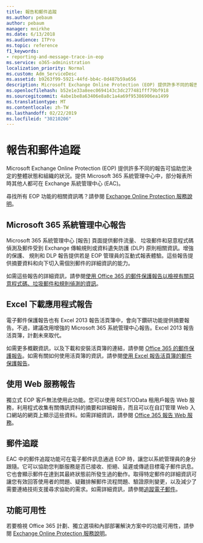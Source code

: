 ```yaml
---
title: 報告和郵件追蹤
ms.author: pebaum
author: pebaum
manager: mnirkhe
ms.date: 6/13/2018
ms.audience: ITPro
ms.topic: reference
f1_keywords:
- reporting-and-message-trace-in-eop
ms.service: o365-administration
localization_priority: Normal
ms.custom: Adm_ServiceDesc
ms.assetid: b9263f99-5921-44fd-bb4c-0d487b59a656
description: Microsoft Exchange Online Protection (EOP) 提供許多不同的報告可協助您決定的整體狀態和組織的狀況。提供 Microsoft 365 系統管理中心中，部分報表所時其他人都可在 Exchange 系統管理中心 (EAC)。
ms.openlocfilehash: b52e1e33a8eec0694143c3dc277481fff79bf918
ms.sourcegitcommit: 4abe1be8a63406e8a8c1a4a69f95386906ea1499
ms.translationtype: MT
ms.contentlocale: zh-TW
ms.lasthandoff: 02/22/2019
ms.locfileid: "30210206"
---
```

# <a name="reporting-and-message-trace"></a>報告和郵件追蹤

Microsoft Exchange Online Protection (EOP) 提供許多不同的報告可協助您決定的整體狀態和組織的狀況。提供 Microsoft 365 系統管理中心中，部分報表所時其他人都可在 Exchange 系統管理中心 (EAC)。
  
尋找所有 EOP 功能的相關資訊嗎？請參閱 [Exchange Online Protection 服務說明](exchange-online-protection-service-description.md)。
  
## <a name="microsoft-365-admin-center-reports"></a>Microsoft 365 系統管理中心報告
<a name="BKMK_office365admincenterreports"> </a>

Microsoft 365 系統管理中心 [報告] 頁面提供郵件流量、 垃圾郵件和惡意程式碼偵測及郵件受到 Exchange 傳輸規則或資料遺失防護 (DLP) 原則相關資訊。增強的保護、 規則和 DLP 報告提供若是 EOP 管理員的互動式報表體驗。這些報告提供摘要資料和向下切入需個別郵件的詳細資訊的能力。
  
如需這些報告的詳細資訊，請參閱[使用 Office 365 的郵件保護報告以檢視有關惡意程式碼、垃圾郵件和規則偵測的資訊](https://go.microsoft.com/fwlink/p/?LinkID=401102)。
  
## <a name="excel-download-application-reports"></a>Excel 下載應用程式報告
<a name="BKMK_exceldownloadapplicationreports"> </a>

電子郵件保護報告也有 Excel 2013 報告活頁簿中，會向下鑽研功能提供摘要報告。不過，建議改用增強的 Microsoft 365 系統管理中心報告。Excel 2013 報告活頁簿，計劃未來取代。 
  
如需更多概觀資訊，以及下載和安裝活頁簿的連結，請參閱 [Office 365 的郵件保護報告](https://go.microsoft.com/fwlink/p/?LinkId=271776)。如需有關如何使用活頁簿的資訊，請參閱[使用 Excel 報告活頁簿的郵件保護報告](https://go.microsoft.com/fwlink/p/?LinkId=285211)。
  
## <a name="reporting-using-web-services"></a>使用 Web 服務報告
<a name="BKMK_reportingusingwebservices"> </a>

獨立式 EOP 客戶無法使用此功能。您可以使用 REST/OData 租用戶報告 Web 服務，利用程式收集有關傳訊資料的摘要和詳細報告，而且可以在自訂管理 Web 入口網站的網頁上顯示這些資料。如需詳細資訊，請參閱 [Office 365 報告 Web 服務](https://go.microsoft.com/fwlink/?LinkId=279926)。
  
## <a name="message-trace"></a>郵件追蹤
<a name="BKMK_messagetrace"> </a>

EAC 中的郵件追蹤功能可在電子郵件訊息通過 EOP 時，讓您以系統管理員的身分跟隨。它可以協助您判斷服務是否已接收、拒絕、延遲或傳遞目標電子郵件訊息。它也會顯示郵件在達到其最終狀態前所發生過的動作。取得特定郵件的詳細資訊可讓您有效回答使用者的問題、疑難排解郵件流程問題、驗證原則變更，以及減少了需要連絡技術支援尋求協助的需求。如需詳細資訊，請參閱[追蹤電子郵件](https://go.microsoft.com/fwlink/p/?LinkID=282262)。
  
## <a name="feature-availability"></a>功能可用性
<a name="BKMK_messagetrace"> </a>

若要檢視 Office 365 計劃、獨立選項和內部部署解決方案中的功能可用性，請參閱 [Exchange Online Protection 服務說明](exchange-online-protection-service-description.md)。
  

